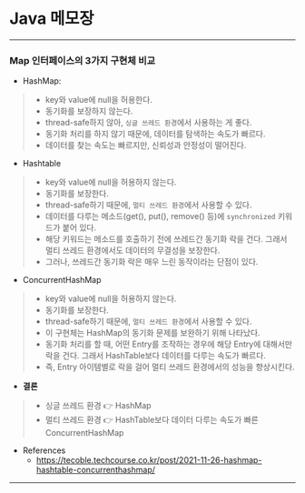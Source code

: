 # Java 메모장

---

### Map 인터페이스의 3가지 구현체 비교

- HashMap: 

> - key와 value에 null을 허용한다.
> - 동기화를 보장하지 않는다.
> - thread-safe하지 않아, `싱글 쓰레드 환경`에서 사용하는 게 좋다.
> - 동기화 처리를 하지 않기 때문에, 데이터를 탐색하는 속도가 빠르다.
> - 데이터를 찾는 속도는 빠르지만, 신뢰성과 안정성이 떨어진다.

- Hashtable

> - key와 value에 null을 허용하지 않는다.
> - 동기화를 보장한다.
> - thread-safe하기 때문에, `멀티 쓰레드 환경`에서 사용할 수 있다.
> - 데이터를 다루는 메소드(get(), put(), remove() 등)에 `synchronized` 키워드가 붙어 있다. 
> - 해당 키워드는 메소드를 호출하기 전에 쓰레드간 동기화 락을 건다. 그래서 멀티 쓰레드 환경에서도 데이터의 무결성을 보장한다.
> - 그러나, 쓰레드간 동기화 락은 매우 느린 동작이라는 단점이 있다.

- ConcurrentHashMap

> - key와 value에 null을 허용하지 않는다.
> - 동기화를 보장한다.
> - thread-safe하기 때문에, `멀티 쓰레드 환경`에서 사용할 수 있다.
> - 이 구현체는 HashMap의 동기화 문제를 보완하기 위해 나타났다.
> - 동기화 처리를 할 때, 어떤 Entry를 조작하는 경우에 해당 Entry에 대해서만 락을 건다. 그래서 HashTable보다 데이터를 다루는 속도가 빠르다.
> - 즉, Entry 아이템별로 락을 걸어 멀티 쓰레드 환경에서의 성능을 향상시킨다.

- **결론**

> - 싱글 쓰레드 환경 👉 HashMap
> - 멀티 쓰레드 환경 👉 HashTable보다 데이터 다루는 속도가 빠른 ConcurrentHashMap 

- References
  - https://tecoble.techcourse.co.kr/post/2021-11-26-hashmap-hashtable-concurrenthashmap/

---



